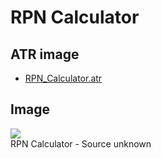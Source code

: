 # RPN Calculator  
  
## ATR image  
- [RPN_Calculator.atr](attachments/RPN_Calculator.atr)  
  
## Image  
![](attachments/RPN+Calculator.jpg)  
RPN Calculator - Source unknown  
